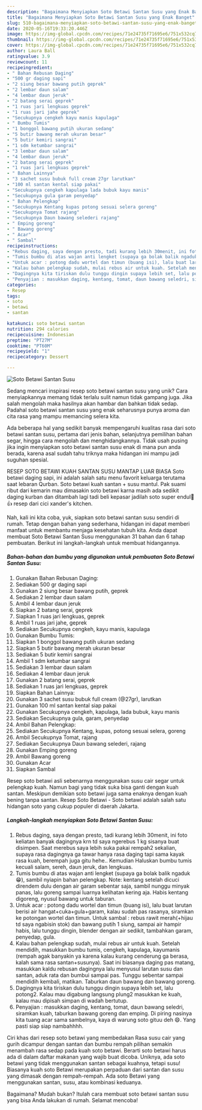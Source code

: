 ```yaml
---
description: "Bagaimana Menyiapkan Soto Betawi Santan Susu yang Enak Banget"
title: "Bagaimana Menyiapkan Soto Betawi Santan Susu yang Enak Banget"
slug: 510-bagaimana-menyiapkan-soto-betawi-santan-susu-yang-enak-banget
date: 2020-05-16T19:33:20.446Z
image: https://img-global.cpcdn.com/recipes/71e24735f71695e6/751x532cq70/soto-betawi-santan-susu-foto-resep-utama.jpg
thumbnail: https://img-global.cpcdn.com/recipes/71e24735f71695e6/751x532cq70/soto-betawi-santan-susu-foto-resep-utama.jpg
cover: https://img-global.cpcdn.com/recipes/71e24735f71695e6/751x532cq70/soto-betawi-santan-susu-foto-resep-utama.jpg
author: Laura Ball
ratingvalue: 3.9
reviewcount: 11
recipeingredient:
- " Bahan Rebusan Daging"
- "500 gr daging sapi"
- "2 siung besar bawang putih geprek"
- "2 lembar daun salam"
- "4 lembar daun jeruk"
- "2 batang serai geprek"
- "1 ruas jari lengkuas geprek"
- "1 ruas jari jahe geprek"
- "Secukupnya cengkeh kayu manis kapulaga"
- " Bumbu Tumis"
- "1 bonggol bawang putih ukuran sedang"
- "5 butir bawang merah ukuran besar"
- "5 butir kemiri sangrai"
- "1 sdm ketumbar sangrai"
- "3 lembar daun salam"
- "4 lembar daun jeruk"
- "2 batang serai geprek"
- "1 ruas jari lengkuas geprek"
- " Bahan Lainnya"
- "3 sachet susu bubuk full cream 27gr larutkan"
- "100 ml santan kental siap pakai"
- "Secukupnya cengkeh kapulaga lada bubuk kayu manis"
- "Secukupnya gula garam penyedap"
- " Bahan Pelengkap"
- "Secukupnya Kentang kupas potong sesuai selera goreng"
- "Secukupnya Tomat rajang"
- "Secukupnya Daun bawang selederi rajang"
- " Emping goreng"
- " Bawang goreng"
- " Acar"
- " Sambal"
recipeinstructions:
- "Rebus daging, saya dengan presto, tadi kurang lebih 30menit, ini foto keliatan banyak dagingnya krn td saya ngerebus 1 kg sisanya buat disimpen. Saat merebus saya lebih suka pakai rempah2 sekalian, supaya rasa dagingnya ga tawar hanya rasa daging tapi sama kayak rasa kuah, berempah juga gitu hehe.. Kemudian Haluskan bumbu tumis kecuali salam, sereh, daun jeruk, dan lengkuas."
- "Tumis bumbu di atas wajan anti lengket (supaya ga bolak balik ngaduk😁), sambil nyiapin bahan pelengkap. Note: kentang setelah dicuci direndem dulu dengan air garam sebentar saja, sambil nunggu minyak panas, lalu goreng sampai luarnya kelihatan kering aja. Habis kentang digoreng, nyusul bawang untuk taburan."
- "Untuk acar : potong dadu wortel dan timun (buang isi), lalu buat larutan berisi air hangat+cuka+gula+garam, kalau sudah pas rasanya, siramkan ke potongan wortel dan timun. Untuk sambal : rebus rawit merah(+hijau td saya ngabisin stok) dan bawang putih 1 siung, sampai air hampir habis, lalu tunggu dingin, blender dengan air sedikit, tambahkan garam, penyedap, gula."
- "Kalau bahan pelengkap sudah, mulai rebus air untuk kuah. Setelah mendidih, masukkan bumbu tumis, cengkeh, kapulaga, kayumanis (rempah agak banyakin ya karena kalau kurang cenderung ga berasa, kalah sama rasa santan+susunya). Saat ini biasanya daging pas matang, masukkan kaldu rebusan dagingnya lalu menyusul larutan susu dan santan, aduk rata dan bumbui sampai pas. Tunggu sebentar sampai mendidih kembali, matikan. Taburkan daun bawang dan bawang goreng."
- "Dagingnya kita tiriskan dulu tunggu dingin supaya lebih set, lalu potong2. Kalau mau digabung langsung plung2 masukkan ke kuah, kalau mau dipisah simpan di wadah bertutup."
- "Penyajian : masukkan daging, kentang, tomat, daun bawang seledri, siramkan kuah, taburkan bawang goreng dan emping. Di piring nasinya kita tuang acar sama sambelnya, kaya di warung soto gituu deh 😄. Yang pasti siap siap nambahhhh."
categories:
- Resep
tags:
- soto
- betawi
- santan

katakunci: soto betawi santan 
nutrition: 294 calories
recipecuisine: Indonesian
preptime: "PT27M"
cooktime: "PT60M"
recipeyield: "1"
recipecategory: Dessert

---
```



![Soto Betawi Santan Susu](https://img-global.cpcdn.com/recipes/71e24735f71695e6/751x532cq70/soto-betawi-santan-susu-foto-resep-utama.jpg)

Sedang mencari inspirasi resep soto betawi santan susu yang unik? Cara menyiapkannya memang tidak terlalu sulit namun tidak gampang juga. Jika salah mengolah maka hasilnya akan hambar dan bahkan tidak sedap. Padahal soto betawi santan susu yang enak seharusnya punya aroma dan cita rasa yang mampu memancing selera kita.

Ada beberapa hal yang sedikit banyak mempengaruhi kualitas rasa dari soto betawi santan susu, pertama dari jenis bahan, selanjutnya pemilihan bahan segar, hingga cara mengolah dan menghidangkannya. Tidak usah pusing jika ingin menyiapkan soto betawi santan susu enak di mana pun anda berada, karena asal sudah tahu triknya maka hidangan ini mampu jadi suguhan spesial.

RESEP SOTO BETAWI KUAH SANTAN SUSU MANTAP LUAR BIASA Soto betawi daging sapi, ini adalah salah satu menu favorit keluarga terutama saat lebaran Qurban. Soto betawi kuah santan + susu mantul. Pak suami ribut dari kemarin mau dimasakin soto betawi karna masih ada sedikit daging kurban dan ditambah lagi tadi beli kepasar jadilah soto super endul🤤👍 resep dari cici xander&#39;s kitchen.


Nah, kali ini kita coba, yuk, siapkan soto betawi santan susu sendiri di rumah. Tetap dengan bahan yang sederhana, hidangan ini dapat memberi manfaat untuk membantu menjaga kesehatan tubuh kita. Anda dapat membuat Soto Betawi Santan Susu menggunakan 31 bahan dan 6 tahap pembuatan. Berikut ini langkah-langkah untuk membuat hidangannya.

<!--inarticleads1-->

##### Bahan-bahan dan bumbu yang digunakan untuk pembuatan Soto Betawi Santan Susu:

1. Gunakan  Bahan Rebusan Daging:
1. Sediakan 500 gr daging sapi
1. Gunakan 2 siung besar bawang putih, geprek
1. Sediakan 2 lembar daun salam
1. Ambil 4 lembar daun jeruk
1. Siapkan 2 batang serai, geprek
1. Siapkan 1 ruas jari lengkuas, geprek
1. Ambil 1 ruas jari jahe, geprek
1. Sediakan Secukupnya cengkeh, kayu manis, kapulaga
1. Gunakan  Bumbu Tumis:
1. Siapkan 1 bonggol bawang putih ukuran sedang
1. Siapkan 5 butir bawang merah ukuran besar
1. Sediakan 5 butir kemiri sangrai
1. Ambil 1 sdm ketumbar sangrai
1. Sediakan 3 lembar daun salam
1. Sediakan 4 lembar daun jeruk
1. Gunakan 2 batang serai, geprek
1. Sediakan 1 ruas jari lengkuas, geprek
1. Siapkan  Bahan Lainnya:
1. Gunakan 3 sachet susu bubuk full cream (@27gr), larutkan
1. Gunakan 100 ml santan kental siap pakai
1. Gunakan Secukupnya cengkeh, kapulaga, lada bubuk, kayu manis
1. Sediakan Secukupnya gula, garam, penyedap
1. Ambil  Bahan Pelengkap:
1. Sediakan Secukupnya Kentang, kupas, potong sesuai selera, goreng
1. Ambil Secukupnya Tomat, rajang
1. Sediakan Secukupnya Daun bawang selederi, rajang
1. Gunakan  Emping goreng
1. Ambil  Bawang goreng
1. Gunakan  Acar
1. Siapkan  Sambal


Resep soto betawi asli sebenarnya menggunakan susu cair segar untuk pelengkap kuah. Namun bagi yang tidak suka bisa ganti dengan kuah santan. Meskipun demikian soto betawi juga sama enaknya dengan kuah bening tanpa santan. Resep Soto Betawi - Soto betawi adalah salah satu hidangan soto yang cukup populer di daerah Jakarta. 

<!--inarticleads2-->

##### Langkah-langkah menyiapkan Soto Betawi Santan Susu:

1. Rebus daging, saya dengan presto, tadi kurang lebih 30menit, ini foto keliatan banyak dagingnya krn td saya ngerebus 1 kg sisanya buat disimpen. Saat merebus saya lebih suka pakai rempah2 sekalian, supaya rasa dagingnya ga tawar hanya rasa daging tapi sama kayak rasa kuah, berempah juga gitu hehe.. Kemudian Haluskan bumbu tumis kecuali salam, sereh, daun jeruk, dan lengkuas.
1. Tumis bumbu di atas wajan anti lengket (supaya ga bolak balik ngaduk😁), sambil nyiapin bahan pelengkap. Note: kentang setelah dicuci direndem dulu dengan air garam sebentar saja, sambil nunggu minyak panas, lalu goreng sampai luarnya kelihatan kering aja. Habis kentang digoreng, nyusul bawang untuk taburan.
1. Untuk acar : potong dadu wortel dan timun (buang isi), lalu buat larutan berisi air hangat+cuka+gula+garam, kalau sudah pas rasanya, siramkan ke potongan wortel dan timun. Untuk sambal : rebus rawit merah(+hijau td saya ngabisin stok) dan bawang putih 1 siung, sampai air hampir habis, lalu tunggu dingin, blender dengan air sedikit, tambahkan garam, penyedap, gula.
1. Kalau bahan pelengkap sudah, mulai rebus air untuk kuah. Setelah mendidih, masukkan bumbu tumis, cengkeh, kapulaga, kayumanis (rempah agak banyakin ya karena kalau kurang cenderung ga berasa, kalah sama rasa santan+susunya). Saat ini biasanya daging pas matang, masukkan kaldu rebusan dagingnya lalu menyusul larutan susu dan santan, aduk rata dan bumbui sampai pas. Tunggu sebentar sampai mendidih kembali, matikan. Taburkan daun bawang dan bawang goreng.
1. Dagingnya kita tiriskan dulu tunggu dingin supaya lebih set, lalu potong2. Kalau mau digabung langsung plung2 masukkan ke kuah, kalau mau dipisah simpan di wadah bertutup.
1. Penyajian : masukkan daging, kentang, tomat, daun bawang seledri, siramkan kuah, taburkan bawang goreng dan emping. Di piring nasinya kita tuang acar sama sambelnya, kaya di warung soto gituu deh 😄. Yang pasti siap siap nambahhhh.


Ciri khas dari resep soto betawi yang membedakan Rasa susu cair yang gurih dicampur dengan santan dan bumbu rempah pilihan semakin menambah rasa sedap pada kuah soto betawi. Berarti soto betawi harus ada di dalam daftar makanan yang wajib buat dicoba. Uniknya, ada soto betawi yang tidak menggunakan santan sebagai kuahnya, tetapi susu! Biasanya kuah soto Betawi merupakan perpaduan dari santan dan susu yang dimasak dengan rempah-rempah. Ada soto Betawi yang menggunakan santan, susu, atau kombinasi keduanya. 

Bagaimana? Mudah bukan? Itulah cara membuat soto betawi santan susu yang bisa Anda lakukan di rumah. Selamat mencoba!
